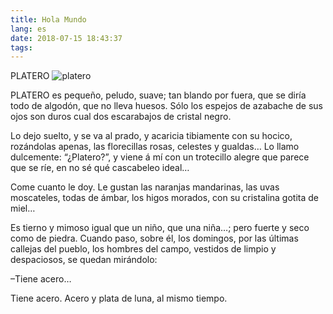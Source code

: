 ```yaml
---
title: Hola Mundo
lang: es
date: 2018-07-15 18:43:37
tags:
---
```


PLATERO
![platero](platero.jpg)

PLATERO es pequeño, peludo, suave; tan blando por fuera, que se diría todo de algodón, que no lleva huesos. Sólo los espejos de azabache de sus ojos son duros cual dos escarabajos de cristal negro.

Lo dejo suelto, y se va al prado, y acaricia tibiamente con su hocico, rozándolas apenas, las florecillas rosas, celestes y gualdas… Lo llamo dulcemente: “¿Platero?”, y viene á mí con un trotecillo alegre que parece que se ríe, en no sé qué cascabeleo ideal…

Come cuanto le doy. Le gustan las naranjas mandarinas, las uvas moscateles, todas de ámbar, los higos morados, con su cristalina gotita de miel…

Es tierno y mimoso igual que un niño, que una niña…; pero fuerte y seco como de piedra. Cuando paso, sobre él, los domingos, por las últimas callejas del pueblo, los hombres del campo, vestidos de limpio y despaciosos, se quedan mirándolo:

–Tiene acero…

Tiene acero. Acero y plata de luna, al mismo tiempo.
